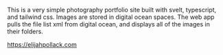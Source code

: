 This is a very simple photography portfolio site built with svelt, typescript, and tailwind css. Images are stored in digital ocean spaces. The web app pulls the file list xml from digital ocean, and displays all of the images in their folders.

https://elijahpollack.com
